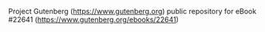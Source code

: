 Project Gutenberg (https://www.gutenberg.org) public repository for eBook #22641 (https://www.gutenberg.org/ebooks/22641)
